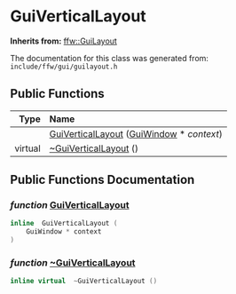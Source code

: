 GuiVerticalLayout
===================================


**Inherits from:** [ffw::GuiLayout](ffw_GuiLayout.html)

The documentation for this class was generated from: `include/ffw/gui/guilayout.h`



## Public Functions

| Type | Name |
| -------: | :------- |
|   | [GuiVerticalLayout](#3532745e) ([GuiWindow](ffw_GuiWindow.html) * _context_)  |
|  virtual  | [~GuiVerticalLayout](#649d253e) ()  |


## Public Functions Documentation

### _function_ <a id="3532745e" href="#3532745e">GuiVerticalLayout</a>

```cpp
inline  GuiVerticalLayout (
    GuiWindow * context
) 
```



### _function_ <a id="649d253e" href="#649d253e">~GuiVerticalLayout</a>

```cpp
inline virtual  ~GuiVerticalLayout () 
```





